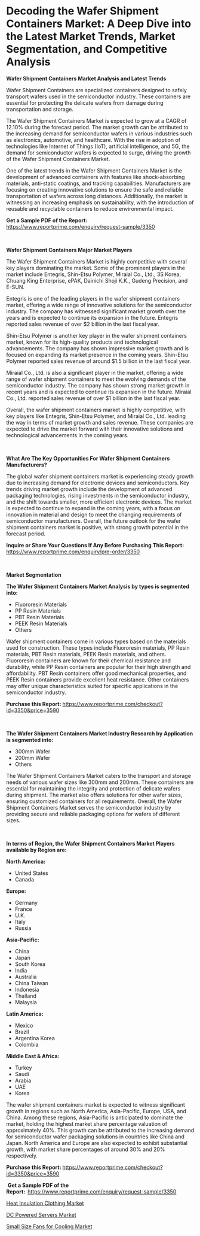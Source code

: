 <p><h1>Decoding the Wafer Shipment Containers Market: A Deep Dive into the Latest Market Trends, Market Segmentation, and Competitive Analysis</h1></p><p><strong>Wafer Shipment Containers Market Analysis and Latest Trends</strong></p>
<p><p>Wafer Shipment Containers are specialized containers designed to safely transport wafers used in the semiconductor industry. These containers are essential for protecting the delicate wafers from damage during transportation and storage.</p><p>The Wafer Shipment Containers Market is expected to grow at a CAGR of 12.10% during the forecast period. The market growth can be attributed to the increasing demand for semiconductor wafers in various industries such as electronics, automotive, and healthcare. With the rise in adoption of technologies like Internet of Things (IoT), artificial intelligence, and 5G, the demand for semiconductor wafers is expected to surge, driving the growth of the Wafer Shipment Containers Market.</p><p>One of the latest trends in the Wafer Shipment Containers Market is the development of advanced containers with features like shock-absorbing materials, anti-static coatings, and tracking capabilities. Manufacturers are focusing on creating innovative solutions to ensure the safe and reliable transportation of wafers across long distances. Additionally, the market is witnessing an increasing emphasis on sustainability, with the introduction of reusable and recyclable containers to reduce environmental impact.</p></p>
<p><strong>Get a Sample PDF of the Report:&nbsp;</strong> <a href="https://www.reportprime.com/enquiry/request-sample/3350">https://www.reportprime.com/enquiry/request-sample/3350</a></p>
<p>&nbsp;</p>
<p><strong>Wafer Shipment Containers Major Market Players</strong></p>
<p><p>The Wafer Shipment Containers Market is highly competitive with several key players dominating the market. Some of the prominent players in the market include Entegris, Shin-Etsu Polymer, Miraial Co., Ltd., 3S Korea, Chuang King Enterprise, ePAK, Dainichi Shoji K.K., Gudeng Precision, and E-SUN.</p><p>Entegris is one of the leading players in the wafer shipment containers market, offering a wide range of innovative solutions for the semiconductor industry. The company has witnessed significant market growth over the years and is expected to continue its expansion in the future. Entegris reported sales revenue of over $2 billion in the last fiscal year.</p><p>Shin-Etsu Polymer is another key player in the wafer shipment containers market, known for its high-quality products and technological advancements. The company has shown impressive market growth and is focused on expanding its market presence in the coming years. Shin-Etsu Polymer reported sales revenue of around $1.5 billion in the last fiscal year.</p><p>Miraial Co., Ltd. is also a significant player in the market, offering a wide range of wafer shipment containers to meet the evolving demands of the semiconductor industry. The company has shown strong market growth in recent years and is expected to continue its expansion in the future. Miraial Co., Ltd. reported sales revenue of over $1 billion in the last fiscal year.</p><p>Overall, the wafer shipment containers market is highly competitive, with key players like Entegris, Shin-Etsu Polymer, and Miraial Co., Ltd. leading the way in terms of market growth and sales revenue. These companies are expected to drive the market forward with their innovative solutions and technological advancements in the coming years.</p></p>
<p>&nbsp;</p>
<p><strong>What Are The Key Opportunities For Wafer Shipment Containers Manufacturers?</strong></p>
<p><p>The global wafer shipment containers market is experiencing steady growth due to increasing demand for electronic devices and semiconductors. Key trends driving market growth include the development of advanced packaging technologies, rising investments in the semiconductor industry, and the shift towards smaller, more efficient electronic devices. The market is expected to continue to expand in the coming years, with a focus on innovation in material and design to meet the changing requirements of semiconductor manufacturers. Overall, the future outlook for the wafer shipment containers market is positive, with strong growth potential in the forecast period.</p></p>
<p><strong>Inquire or Share Your Questions If Any Before Purchasing This Report:</strong> <a href="https://www.reportprime.com/enquiry/pre-order/3350">https://www.reportprime.com/enquiry/pre-order/3350</a></p>
<p>&nbsp;</p>
<p><strong>Market Segmentation</strong></p>
<p><strong>The Wafer Shipment Containers Market Analysis by types is segmented into:</strong></p>
<p><ul><li>Fluororesin Materials</li><li>PP Resin Materials</li><li>PBT Resin Materials</li><li>PEEK Resin Materials</li><li>Others</li></ul></p>
<p><p>Wafer shipment containers come in various types based on the materials used for construction. These types include Fluororesin materials, PP Resin materials, PBT Resin materials, PEEK Resin materials, and others. Fluororesin containers are known for their chemical resistance and durability, while PP Resin containers are popular for their high strength and affordability. PBT Resin containers offer good mechanical properties, and PEEK Resin containers provide excellent heat resistance. Other containers may offer unique characteristics suited for specific applications in the semiconductor industry.</p></p>
<p><strong>Purchase this Report:&nbsp;</strong><a href="https://www.reportprime.com/checkout?id=3350&price=3590">https://www.reportprime.com/checkout?id=3350&price=3590</a></p>
<p>&nbsp;</p>
<p><strong>The Wafer Shipment Containers Market Industry Research by Application is segmented into:</strong></p>
<p><ul><li>300mm Wafer</li><li>200mm Wafer</li><li>Others</li></ul></p>
<p><p>The Wafer Shipment Containers Market caters to the transport and storage needs of various wafer sizes like 300mm and 200mm. These containers are essential for maintaining the integrity and protection of delicate wafers during shipment. The market also offers solutions for other wafer sizes, ensuring customized containers for all requirements. Overall, the Wafer Shipment Containers Market serves the semiconductor industry by providing secure and reliable packaging options for wafers of different sizes.</p></p>
<p>&nbsp;</p>
<p><strong>In terms of Region, the Wafer Shipment Containers Market Players available by Region are:</strong></p>
<p>
    <p> <strong> North America: </strong>
        <ul>
            <li>United States</li>
            <li>Canada</li>
        </ul>
        </p> 
    <p> <strong> Europe: </strong>
        <ul>
            <li>Germany</li>
            <li>France</li>
            <li>U.K.</li>
            <li>Italy</li>
            <li>Russia</li>
        </ul>
        </p> 
    <p> <strong> Asia-Pacific: </strong>
        <ul>
            <li>China</li>
            <li>Japan</li>
            <li>South Korea</li>
            <li>India</li>
            <li>Australia</li>
            <li>China Taiwan</li>
            <li>Indonesia</li>
            <li>Thailand</li>
            <li>Malaysia</li>
        </ul>
        </p> 
    <p> <strong> Latin America: </strong>
        <ul>
            <li>Mexico</li>
            <li>Brazil</li>
            <li>Argentina Korea</li>
            <li>Colombia</li>
        </ul>
        </p> 
    <p> <strong> Middle East & Africa: </strong>
        <ul>
            <li>Turkey</li>
            <li>Saudi</li>
            <li>Arabia</li>
            <li>UAE</li>
            <li>Korea</li>
        </ul>
    </p>
    </p>
<p><p>The wafer shipment containers market is expected to witness significant growth in regions such as North America, Asia-Pacific, Europe, USA, and China. Among these regions, Asia-Pacific is anticipated to dominate the market, holding the highest market share percentage valuation of approximately 40%. This growth can be attributed to the increasing demand for semiconductor wafer packaging solutions in countries like China and Japan. North America and Europe are also expected to exhibit substantial growth, with market share percentages of around 30% and 20% respectively.</p></p>
<p><strong>Purchase this Report: </strong><a href="https://www.reportprime.com/checkout?id=3350&price=3590">https://www.reportprime.com/checkout?id=3350&price=3590</a></p>
<p>&nbsp;<strong>Get a Sample PDF of the Report:&nbsp;&nbsp;</strong><a href="https://www.reportprime.com/enquiry/request-sample/3350">https://www.reportprime.com/enquiry/request-sample/3350</a></p>
<p><strong></strong></p>
<p><p><a href="https://www.linkedin.com/pulse/heat-insulation-clothing-market-size-share-global-analysis-pg3ac?trackingId=Nkbh28%2BiLwdVgksaceF7Hg%3D%3D">Heat Insulation Clothing Market</a></p><p><a href="https://www.linkedin.com/pulse/dc-powered-servers-market-provides-detailed-segmentation-based-o8hzc?trackingId=H6hQQl1MOJClyP3jAQx6nw%3D%3D">DC Powered Servers Market</a></p><p><a href="https://www.linkedin.com/pulse/small-size-fans-cooling-market-share-amp-new-trends-analysis-zylfc?trackingId=9dYSifEpNcIN%2B8z49RdB%2Bg%3D%3D">Small Size Fans for Cooling Market</a></p></p>